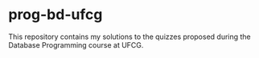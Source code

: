 # prog-bd-ufcg
This repository contains my solutions to the quizzes proposed during the Database Programming course at UFCG.
